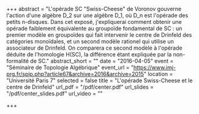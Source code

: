 +++
abstract = "L'opérade SC \"Swiss-Cheese\" de Voronov gouverne l'action d'une algèbre D_2 sur une algèbre D_1, où D_n est l'opérade des petits n-disques. Dans cet exposé, j'expliquerai comment obtenir une opérade faiblement équivalente au groupoïde fondamental de SC : un premier modèle en groupoïdes qui fait intervenir le centre de Drinfeld des catégories monoïdales, et un second modèle rationel qui utilise un associateur de Drinfeld. On comparera ce second modèle à l'opérade déduite de l'homologie H(SC), la différence étant expliquée par la non-formalité de SC."
abstract_short = ""
date = "2016-04-05"
event = "Séminaire de Topologie Algébrique"
event_url = "https://www.imj-prg.fr/spip.php?article67&archive=2016&archive=2015"
location = "Université Paris 7"
selected = false
title = "L'opérade Swiss-Cheese et le centre de Drinfeld"
url_pdf = "/pdf/center.pdf"
url_slides = "/pdf/center_slides.pdf"
url_video = ""

+++
